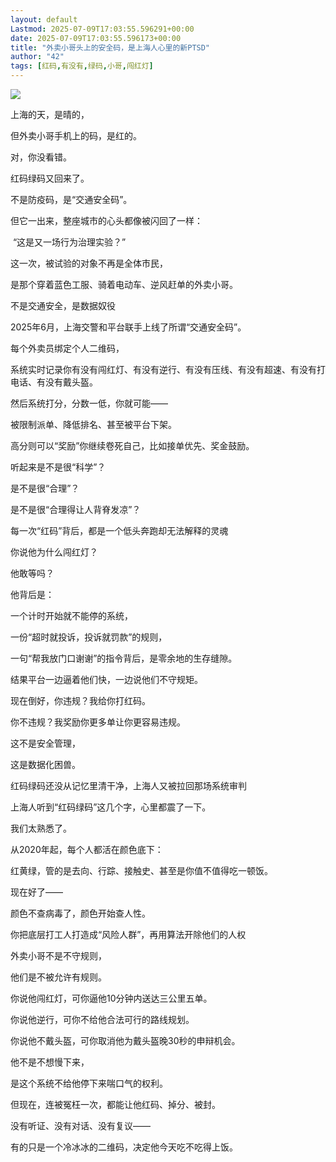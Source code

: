 ```yaml
---
layout: default
Lastmod: 2025-07-09T17:03:55.596291+00:00
date: 2025-07-09T17:03:55.596173+00:00
title: "外卖小哥头上的安全码，是上海人心里的新PTSD"
author: "42"
tags: [红码,有没有,绿码,小哥,闯红灯]
---
```


![](https://images.weserv.nl/?url=https%3A//mmbiz.qpic.cn/mmbiz_jpg/sC0QhXZwOrHNzbkN9r4sbhYqicIpeektLTN8LqeeIBrV2feKFBdP0VoIE6B8HoGR6CcscjPGUtEX5OdxKicPdD9Q/640%3Fwx_fmt%3Djpeg)

上海的天，是晴的，

但外卖小哥手机上的码，是红的。

对，你没看错。

红码绿码又回来了。

不是防疫码，是“交通安全码”。

但它一出来，整座城市的心头都像被闪回了一样：

 “这是又一场行为治理实验？”

这一次，被试验的对象不再是全体市民，

是那个穿着蓝色工服、骑着电动车、逆风赶单的外卖小哥。

不是交通安全，是数据奴役

2025年6月，上海交警和平台联手上线了所谓“交通安全码”。

每个外卖员绑定个人二维码，

系统实时记录你有没有闯红灯、有没有逆行、有没有压线、有没有超速、有没有打电话、有没有戴头盔。

然后系统打分，分数一低，你就可能——

被限制派单、降低排名、甚至被平台下架。

高分则可以“奖励”你继续卷死自己，比如接单优先、奖金鼓励。

听起来是不是很“科学”？

是不是很“合理”？

是不是很“合理得让人背脊发凉”？

每一次“红码”背后，都是一个低头奔跑却无法解释的灵魂

你说他为什么闯红灯？

他敢等吗？

他背后是：

一个计时开始就不能停的系统，

一份“超时就投诉，投诉就罚款”的规则，

一句“帮我放门口谢谢”的指令背后，是零余地的生存缝隙。

结果平台一边逼着他们快，一边说他们不守规矩。

现在倒好，你违规？我给你打红码。

你不违规？我奖励你更多单让你更容易违规。

这不是安全管理，

这是数据化困兽。

红码绿码还没从记忆里清干净，上海人又被拉回那场系统审判

上海人听到“红码绿码”这几个字，心里都震了一下。

我们太熟悉了。

从2020年起，每个人都活在颜色底下：

红黄绿，管的是去向、行踪、接触史、甚至是你值不值得吃一顿饭。

现在好了——

颜色不查病毒了，颜色开始查人性。

你把底层打工人打造成“风险人群”，再用算法开除他们的人权

外卖小哥不是不守规则，

他们是不被允许有规则。

你说他闯红灯，可你逼他10分钟内送达三公里五单。

你说他逆行，可你不给他合法可行的路线规划。

你说他不戴头盔，可你取消他为戴头盔晚30秒的申辩机会。

他不是不想慢下来，

是这个系统不给他停下来喘口气的权利。

但现在，连被冤枉一次，都能让他红码、掉分、被封。

没有听证、没有对话、没有复议——

有的只是一个冷冰冰的二维码，决定他今天吃不吃得上饭。

